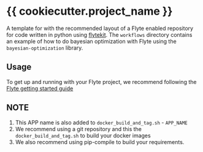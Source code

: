 # {{ cookiecutter.project_name }}

A template for with the recommended layout of a Flyte enabled repository for code written
in python using [flytekit](https://docs.flyte.org/projects/flytekit/en/latest/).
The `workflows` directory contains an example of how to do bayesian optimization with
Flyte using the `bayesian-optimization` library.

## Usage

To get up and running with your Flyte project, we recommend following the
[Flyte getting started guide](https://docs.flyte.org/en/latest/getting_started.html)


## NOTE
1. This APP name is also added to ``docker_build_and_tag.sh`` - ``APP_NAME``
2. We recommend using a git repository and this the ``docker_build_and_tag.sh``
   to build your docker images
3. We also recommend using pip-compile to build your requirements.
